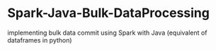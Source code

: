 # Spark-Java-Bulk-DataProcessing
implementing bulk data commit using Spark with Java (equivalent of dataframes in python)
